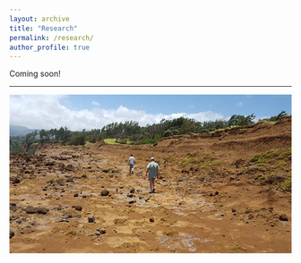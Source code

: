 ```yaml
---
layout: archive
title: "Research"
permalink: /research/
author_profile: true
---
```

Coming soon!

---
<img style="float: center;" src="/images/research2.jpg">


